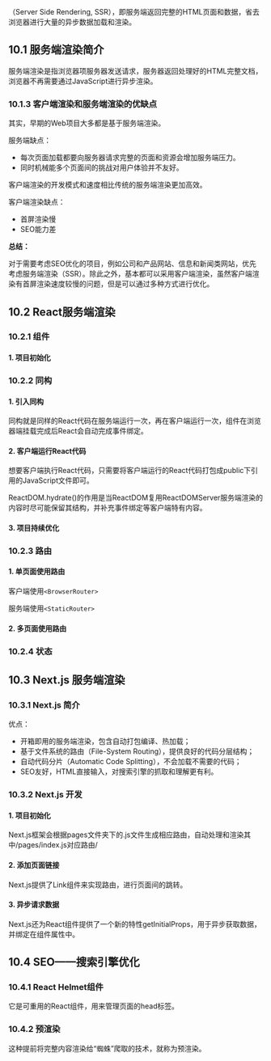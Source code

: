 （Server Side Rendering, SSR），即服务端返回完整的HTML页面和数据，省去浏览器进行大量的异步数据加载和渲染。

## 10.1 服务端渲染简介

   服务端渲染是指浏览器项服务器发送请求，服务器返回处理好的HTML完整文档，浏览器不再需要通过JavaScript进行异步渲染。

### 10.1.3 客户端渲染和服务端渲染的优缺点

其实，早期的Web项目大多都是基于服务端渲染。

服务端缺点：

- 每次页面加载都要向服务器请求完整的页面和资源会增加服务端压力。
- 同时机械能多个页面间的挑战对用户体验并不友好。



客户端渲染的开发模式和速度相比传统的服务端渲染更加高效。

客户端渲染缺点：

- 首屏渲染慢
- SEO能力差



**总结：**

对于需要考虑SEO优化的项目，例如公司和产品网站、信息和新闻类网站，优先考虑服务端渲染（SSR）。除此之外，基本都可以采用客户端渲染，虽然客户端渲染有首屏渲染速度较慢的问题，但是可以通过多种方式进行优化。

## 10.2 React服务端渲染

### 10.2.1 组件

#### 1. 项目初始化

### 10.2.2 同构

#### 1. 引入同构

同构就是同样的React代码在服务端运行一次，再在客户端运行一次，组件在浏览器端挂载完成后React会自动完成事件绑定。

#### 2. 客户端运行React代码

想要客户端执行React代码，只需要将客户端运行的React代码打包成public下引用的JavaScript文件即可。

ReactDOM.hydrate()的作用是当ReactDOM复用ReactDOMServer服务端渲染的内容时尽可能保留其结构，并补充事件绑定等客户端特有内容。

#### 3. 项目持续优化

### 10.2.3 路由

#### 1. 单页面使用路由

客户端使用`<BrowserRouter>`

服务端使用`<StaticRouter>`

#### 2. 多页面使用路由

### 10.2.4 状态

## 10.3 Next.js 服务端渲染

### 10.3.1 Next.js 简介

优点：

- 开箱即用的服务端渲染，包含自动打包编译、热加载；
- 基于文件系统的路由（File-System Routing），提供良好的代码分层结构；
- 自动代码分片（Automatic Code Splitting），不会加载不需要的代码；
- SEO友好，HTML直接输入，对搜索引擎的抓取和理解更有利。

### 10.3.2 Next.js 开发

#### 1. 项目初始化

Next.js框架会根据pages文件夹下的.js文件生成相应路由，自动处理和渲染其中/pages/index.js对应路由/

#### 2. 添加页面链接

Next.js提供了Link组件来实现路由，进行页面间的跳转。

#### 3. 异步请求数据

Next.js还为React组件提供了一个新的特性getInitialProps，用于异步获取数据，并绑定在组件属性中。

## 10.4 SEO——搜索引擎优化

### 10.4.1 React Helmet组件

它是可重用的React组件，用来管理页面的head标签。

### 10.4.2 预渲染

这种提前将完整内容渲染给“蜘蛛”爬取的技术，就称为预渲染。